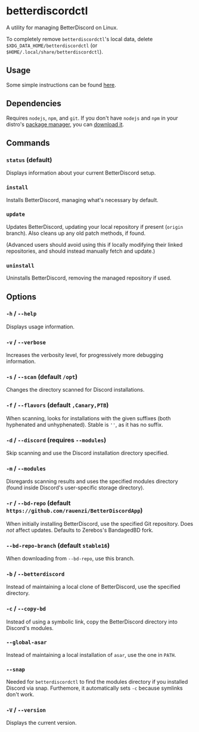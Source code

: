 # betterdiscordctl

A utility for managing BetterDiscord on Linux.

To completely remove `betterdiscordctl`'s local data, delete
`$XDG_DATA_HOME/betterdiscordctl` (or ` $HOME/.local/share/betterdiscordctl`).

## Usage

Some simple instructions can be found [here](./USAGE.md).

## Dependencies

Requires `nodejs`, `npm`, and `git`. If you don't have `nodejs` and `npm` in
your distro's [package manager][node-packages], you can
[download it][node-download].

[node-packages]: https://nodejs.org/en/download/package-manager/
[node-download]: https://nodejs.org/en/download/

## Commands

### `status` (default)

Displays information about your current BetterDiscord setup.

### `install`

Installs BetterDiscord, managing what's necessary by default.

### `update`

Updates BetterDiscord, updating your local repository if present (`origin`
branch). Also cleans up any old patch methods, if found.

(Advanced users should avoid using this if locally modifying their linked
repositories, and should instead manually fetch and update.)

### `uninstall`

Uninstalls BetterDiscord, removing the managed repository if used.

## Options

### `-h` / `--help`

Displays usage information.

### `-v` / `--verbose`

Increases the verbosity level, for progressively more debugging information.

### `-s` / `--scan` (default `/opt`)

Changes the directory scanned for Discord installations.

### `-f` / `--flavors` (default `,Canary,PTB`)

When scanning, looks for installations with the given suffixes (both hyphenated
and unhyphenated). Stable is `''`, as it has no suffix.

### `-d` / `--discord` (requires `--modules`)

Skip scanning and use the Discord installation directory specified.

### `-m` / `--modules`

Disregards scanning results and uses the specified modules directory (found
inside Discord's user-specific storage directory).

### `-r` / `--bd-repo` (default `https://github.com/rauenzi/BetterDiscordApp`)

When initially installing BetterDiscord, use the specified Git repository. Does
_not_ affect updates. Defaults to Zerebos's BandagedBD fork.

### `--bd-repo-branch` (default `stable16`)

When downloading from `--bd-repo`, use this branch.

### `-b` / `--betterdiscord`

Instead of maintaining a local clone of BetterDiscord, use the specified
directory.

### `-c` / `--copy-bd`

Instead of using a symbolic link, copy the BetterDiscord directory into
Discord's modules.

### `--global-asar`

Instead of maintaining a local installation of `asar`, use the one in `PATH`.

### `--snap`

Needed for `betterdiscordctl` to find the modules directory if you installed Discord
via snap. Furthemore, it automatically sets `-c` because symlinks don't work.


### `-V` / `--version`

Displays the current version.
